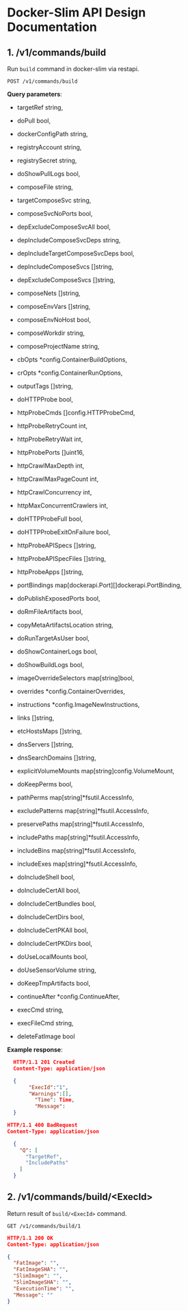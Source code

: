 # Docker-Slim API Design Documentation



## 1. /v1/commands/build

Run `build` command in docker-slim via restapi.

`POST /v1/commands/build`

**Query parameters**:

- targetRef string,

- doPull bool,

- dockerConfigPath string,

- registryAccount string,

- registrySecret string,

- doShowPullLogs bool,

- composeFile string,

- targetComposeSvc string,

- composeSvcNoPorts bool,

- depExcludeComposeSvcAll bool,

- depIncludeComposeSvcDeps string,

- depIncludeTargetComposeSvcDeps bool,

- depIncludeComposeSvcs []string,

- depExcludeComposeSvcs []string,

- composeNets []string,

- composeEnvVars []string,

- composeEnvNoHost bool,

- composeWorkdir string,

- composeProjectName string,

- cbOpts *config.ContainerBuildOptions,

- crOpts *config.ContainerRunOptions,

- outputTags []string,

- doHTTPProbe bool,

- httpProbeCmds []config.HTTPProbeCmd,

- httpProbeRetryCount int,

- httpProbeRetryWait int,

- httpProbePorts []uint16,

- httpCrawlMaxDepth int,

- httpCrawlMaxPageCount int,

- httpCrawlConcurrency int,

- httpMaxConcurrentCrawlers int,

- doHTTPProbeFull bool,

- doHTTPProbeExitOnFailure bool,

- httpProbeAPISpecs []string,

- httpProbeAPISpecFiles []string,

- httpProbeApps []string,

- portBindings map[dockerapi.Port][]dockerapi.PortBinding,

- doPublishExposedPorts bool,

- doRmFileArtifacts bool,

- copyMetaArtifactsLocation string,

- doRunTargetAsUser bool,

- doShowContainerLogs bool,

- doShowBuildLogs bool,

- imageOverrideSelectors map[string]bool,

- overrides *config.ContainerOverrides,

- instructions *config.ImageNewInstructions,

- links []string,

- etcHostsMaps []string,

- dnsServers []string,

- dnsSearchDomains []string,

- explicitVolumeMounts map[string]config.VolumeMount,

- doKeepPerms bool,

- pathPerms map[string]*fsutil.AccessInfo,

- excludePatterns map[string]*fsutil.AccessInfo,

- preservePaths map[string]*fsutil.AccessInfo,

- includePaths map[string]*fsutil.AccessInfo,

- includeBins map[string]*fsutil.AccessInfo,

- includeExes map[string]*fsutil.AccessInfo,

- doIncludeShell bool,

- doIncludeCertAll bool,

- doIncludeCertBundles bool,

- doIncludeCertDirs bool,

- doIncludeCertPKAll bool,

- doIncludeCertPKDirs bool,

- doUseLocalMounts bool,

- doUseSensorVolume string,

- doKeepTmpArtifacts bool,

- continueAfter *config.ContinueAfter,

- execCmd string,

- execFileCmd string,

- deleteFatImage bool



**Example response**:

```json
  HTTP/1.1 201 Created
  Content-Type: application/json

  {
       "ExecId":"1",
       "Warnings":[],
    	 "Time": Time,
    	 "Message": 
  }

HTTP/1.1 400 BadRequest
Content-Type: application/json

  {
    "Q": [
      "TargetRef",
      "IncludePaths"
    ]
  }
```



## 2. /v1/commands/build/\<ExecId\>

Return result of `build/<ExecId>` command.

`GET /v1/commands/build/1`

```json
HTTP/1.1 200 OK
Content-Type: application/json

{
  "FatImage": "",
  "FatImageSHA": "",
  "SlimImage": "",
  "SlimImageSHA": "",
  "ExecutionTime": "",
  "Message": ""
}
```

